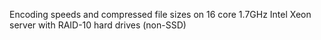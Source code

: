 Encoding speeds and compressed file sizes on 16 core 1.7GHz Intel Xeon server with RAID-10 hard drives (non-SSD)
